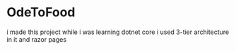 # OdeToFood
i made this project while i was learning dotnet core i used 3-tier architecture in it and razor pages 
